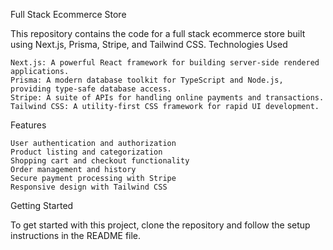 Full Stack Ecommerce Store

This repository contains the code for a full stack ecommerce store built using Next.js, Prisma, Stripe, and Tailwind CSS.
Technologies Used

    Next.js: A powerful React framework for building server-side rendered applications.
    Prisma: A modern database toolkit for TypeScript and Node.js, providing type-safe database access.
    Stripe: A suite of APIs for handling online payments and transactions.
    Tailwind CSS: A utility-first CSS framework for rapid UI development.

Features

    User authentication and authorization
    Product listing and categorization
    Shopping cart and checkout functionality
    Order management and history
    Secure payment processing with Stripe
    Responsive design with Tailwind CSS

Getting Started

To get started with this project, clone the repository and follow the setup instructions in the README file.